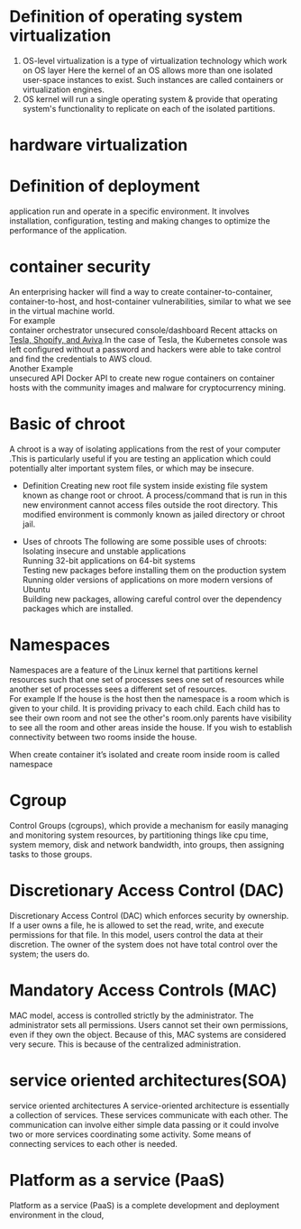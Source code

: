 # Definition of operating system virtualization     
1. OS-level virtualization is a type of virtualization technology which work on OS layer Here the kernel of an OS allows more than one isolated user-space instances to exist. Such instances are called containers or virtualization engines.   
2. OS kernel will run a single operating system & provide that operating system's functionality to replicate on each of the isolated partitions.  
  
# hardware virtualization        


# Definition of deployment  
application run and operate in a specific environment. It involves installation, configuration, testing and making changes to optimize the performance of the application. 

# container security   
An enterprising hacker will find a way to create container-to-container, container-to-host, and host-container vulnerabilities,   similar to what we see in the virtual machine world.  
For example    
container orchestrator unsecured console/dashboard Recent attacks on [Tesla, Shopify, and Aviva](https://redlock.io/blog/cryptojacking-tesla).In the case of Tesla, the Kubernetes console was left configured without a password and hackers were able to take control and find the credentials to AWS cloud.   
Another Example   
unsecured API Docker API to create new rogue containers on container hosts with the community images and malware for cryptocurrency mining.  
# Basic of chroot  

A chroot is a way of isolating applications from the rest of your computer .This is particularly useful if you are testing an application which could potentially alter important system files, or which may be insecure.  

 * Definition
Creating new root file system inside existing file system known as change root or chroot. A process/command that is run in this new environment cannot access files outside the root directory. This modified environment is commonly known as jailed directory or chroot jail.  

* Uses of chroots
The following are some possible uses of chroots:   
Isolating insecure and unstable applications    
Running 32-bit applications on 64-bit systems    
Testing new packages before installing them on the production system    
Running older versions of applications on more modern versions of Ubuntu    
Building new packages, allowing careful control over the dependency packages which are installed.     
       
# Namespaces
Namespaces are a feature of the Linux kernel that partitions kernel resources such that one set of processes sees one set of resources while another set of processes sees a different set of resources.      
For example 
If the house is the host then the namespace is a room which is given to your child. It is providing privacy to each child. Each child has to see their own room and not see the other's room.only parents have visibility to see all the room and other areas inside the house. If you wish to establish connectivity between two rooms inside the house. 

When create container it’s isolated and create room inside room is called namespace 
  
 # Cgroup 
Control Groups (cgroups), which provide a mechanism for easily managing and monitoring system resources, by partitioning things like cpu time, system memory, disk and network bandwidth, into groups, then assigning tasks to those groups.
    
# Discretionary Access Control (DAC)
Discretionary Access Control (DAC) which enforces security by ownership. If a user owns a file, he is allowed to set the read, write, and execute permissions for that file. In this model, users control the data at their discretion. The owner of the system does not have total control over the system; the users do.  

# Mandatory Access Controls (MAC)   
 MAC model, access is controlled strictly by the administrator. The administrator sets all permissions. Users cannot set their own permissions, even if they own the object. Because of this, MAC systems are considered very secure. This is because of the centralized administration.  
 
 #  service oriented architectures(SOA)
  service oriented architectures  A service-oriented architecture is essentially a collection of services. These services communicate with each other. The communication can involve either simple data passing or it could involve two or more services coordinating some activity. Some means of connecting services to each other is needed.  
  
 # Platform as a service (PaaS)
Platform as a service (PaaS) is a complete development and deployment environment in the cloud, 

